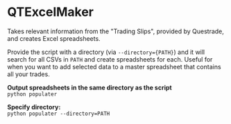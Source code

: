 # QTExcelMaker

Takes relevant information from the "Trading Slips", provided by Questrade, 
and creates Excel spreadsheets.

Provide the script with a directory (via `--directory={PATH}`) and it will 
search for all CSVs in `PATH` and create spreadsheets for each. Useful for
when you want to add selected data to a master spreadsheet that contains
all your trades.

**Output spreadsheets in the same directory as the script**\
`python populater`

**Specify directory:**\
`python populater --directory=PATH`